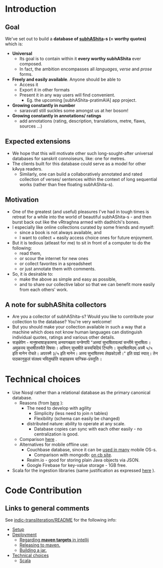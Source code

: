 # Introduction
## Goal
We've set out to build a **database of [subhAShita​](https://en.wikipedia.org/wiki/Subhashita)-s (= worthy quotes)** which is:
* **Universal**
    * Its goal is to contain within it **every worthy subhAShita** ever composed.
    * In fact, the ambition encompasses all *languages*, *verse* and *prose* forms.
* **Freely and easily available**. Anyone should be able to
    * Access it
    * Export it in other formats
    * Present it in any way users will find convenient.
      * Eg. the upcoming [subhAShita-pratimAlA] app project.
* **Growing constantly in number**
    * sarasvatI still suckles some amongst us at her bosom!
* **Growing constantly in annotations/ ratings**
    * add annotations (rating, description, translations, metre, flaws, sources ...)


## Expected extensions
* We hope that this will motivate other such long-sought-after universal databases for sanskrit connoiseurs, like: one for metres.
* The clients built for this database could serve as a model for other kAvya readers.
  * Similarly, one can build a collaboratively annotated and rated collection of verses/ sentences within the context of long sequential works (rather than free floating subhAShita-s).

## Motivation
* One of the greatest (and useful) pleasures I've had in tough times is retreat for a while into the world of beautiful subhAShita-s - and then burst back out like the vRtraghna armed with dadhIchi's bones.
* I especially like online collections curated by some friends and myself:
  * since a book is not always available, and
  * I want to collect + easily access choice ones for future enjoyment.
* But it is tedious (atleast for me) to sit in front of a computer to do the following:
    * read them,
    * or scour the internet for new ones
    * or collect favorites in a spreadsheet
    * or just annotate them with comments.
* So, it is desirable to:
    * make the above as simple and easy as possible,
    * and to share our collective labor so that we can benefit more easily from each others' work.

## A note for subhAShita collectors
* Are you a collector of subhAShita-s? Would you like to contribute your collection to the database? You're very welcome!
* But you should make your collection available in such a way that a machine which does not know human languages can distinguish individual quotes, ratings and various other details.
* सङ्क्षेपेण - मानुषभाषाङ्कामप्य् अनवगच्छता यन्त्रेणापि "अस्यां सुभाषितावल्यां सन्तीमे सुभाषिताः। अमुकस्य सुभाषीतस्यैते विषयाः। अस्मिन् सुभाषीते कस्यचिदियं टिप्पणिः। सुभाषितमिदम् अस्मै ५/५ इति मानेन रोचते। अपरस्मै ३/५ इति मानेन। अस्य सुभाषितस्य लेखकोऽसौ।" इति ग्राह्यं स्यात्। तेन पाठकानुकूलं संलक्ष्य भवितुमर्हति सङ्ग्रहस्य यान्त्रिक-प्रस्तुतिः।

# Technical choices
* Use Nosql rather than a relational database as the primary canonical database.
  * Reasons (from [here](https://www.couchbase.com/nosql-resources/why-nosql) ):
    * The need to develop with agility
      * Simplicity (less need to join n tables)
      * Flexibility (schema can easily be changed)
    * distributed nature: ability to operate at any scale.
      * Database copies can sync with each other easily - no centralization is good.
  * Comparison [here](http://db-engines.com/en/system/Cassandra%3BCouchbase%3BMongoDB%3BRedis) .
  * Alternatives for mobile offline use:
    * Couchbase database, since it can be [used in many](https://developer.couchbase.com/documentation/mobile/1.4/training/develop/using-the-database/index.html) mobile OS-s.
      * Comparison with mongodb: [on cb site](https://www.couchbase.com/comparing-couchbase-vs-mongodb).
    * Realm.io - good for storing plain Java objects via JSON.
    * Google Firebase for key-value storage - 1GB free.
* Scala for the ingestion libraries (same justification as expressed [here](https://github.com/sanskrit-coders/sanskritnlpjava/blob/master/README.md#scala) ).

# Code Contribution
## Links to general comments
See [indic-transliteration/README](https://github.com/sanskrit-coders/indic-transliteration/blob/master/README.md) for the following info:

  - [Setup](https://github.com/sanskrit-coders/indic-transliteration/blob/master/README.md#setup)
  - [Deployment](https://github.com/sanskrit-coders/indic-transliteration/blob/master/README.md#deployment)
    - [Regarding **maven targets** in intellij](https://github.com/sanskrit-coders/indic-transliteration/blob/master/README.md#regarding-**maven-targets**-in-intellij)
    - [Releasing to maven.](https://github.com/sanskrit-coders/indic-transliteration/blob/master/README.md#releasing-to-maven.)
    - [Building a jar.](https://github.com/sanskrit-coders/indic-transliteration/blob/master/README.md#building-a-jar.)
  - [Technical choices](https://github.com/sanskrit-coders/indic-transliteration/blob/master/README.md#technical-choices)
    - [Scala](https://github.com/sanskrit-coders/indic-transliteration/blob/master/README.md#scala)
